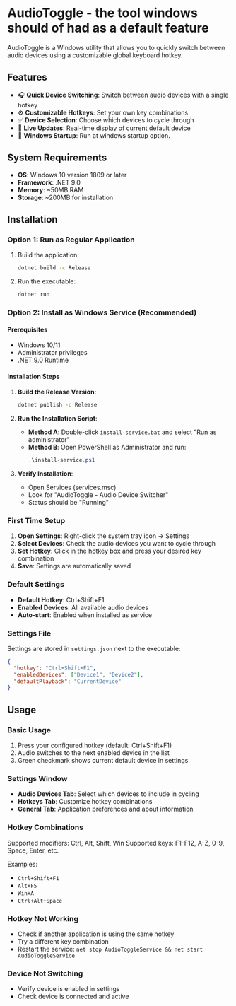 # AudioToggle - the tool windows should of had as a default feature

AudioToggle is a Windows utility that allows you to quickly switch between audio devices using a customizable global keyboard hotkey.

## Features

- 🎧 **Quick Device Switching**: Switch between audio devices with a single hotkey
- ⚙️ **Customizable Hotkeys**: Set your own key combinations
- ✅ **Device Selection**: Choose which devices to cycle through
- 🔄 **Live Updates**: Real-time display of current default device
- 🚀 **Windows Startup**: Run at windows startup option.

## System Requirements

- **OS**: Windows 10 version 1809 or later
- **Framework**: .NET 9.0
- **Memory**: ~50MB RAM
- **Storage**: ~200MB for installation

## Installation

### Option 1: Run as Regular Application
1. Build the application:
   ```bash
   dotnet build -c Release
   ```
2. Run the executable:
   ```bash
   dotnet run
   ```

### Option 2: Install as Windows Service (Recommended)

#### Prerequisites
- Windows 10/11
- Administrator privileges
- .NET 9.0 Runtime

#### Installation Steps

1. **Build the Release Version**:
   ```bash
   dotnet publish -c Release
   ```

2. **Run the Installation Script**:
   - **Method A**: Double-click `install-service.bat` and select "Run as administrator"
   - **Method B**: Open PowerShell as Administrator and run:
     ```powershell
     .\install-service.ps1
     ```

3. **Verify Installation**:
   - Open Services (services.msc)
   - Look for "AudioToggle - Audio Device Switcher"
   - Status should be "Running"


### First Time Setup
1. **Open Settings**: Right-click the system tray icon → Settings
2. **Select Devices**: Check the audio devices you want to cycle through
3. **Set Hotkey**: Click in the hotkey box and press your desired key combination
4. **Save**: Settings are automatically saved

### Default Settings
- **Default Hotkey**: Ctrl+Shift+F1
- **Enabled Devices**: All available audio devices
- **Auto-start**: Enabled when installed as service

### Settings File
Settings are stored in `settings.json` next to the executable:
```json
{
  "hotkey": "Ctrl+Shift+F1",
  "enabledDevices": ["Device1", "Device2"],
  "defaultPlayback": "CurrentDevice"
}
```

## Usage

### Basic Usage
1. Press your configured hotkey (default: Ctrl+Shift+F1)
2. Audio switches to the next enabled device in the list
3. Green checkmark shows current default device in settings

### Settings Window
- **Audio Devices Tab**: Select which devices to include in cycling
- **Hotkeys Tab**: Customize hotkey combinations
- **General Tab**: Application preferences and about information

### Hotkey Combinations
Supported modifiers: Ctrl, Alt, Shift, Win
Supported keys: F1-F12, A-Z, 0-9, Space, Enter, etc.

Examples:
- `Ctrl+Shift+F1`
- `Alt+F5`
- `Win+A`
- `Ctrl+Alt+Space`


### Hotkey Not Working
- Check if another application is using the same hotkey
- Try a different key combination
- Restart the service: `net stop AudioToggleService && net start AudioToggleService`


### Device Not Switching
- Verify device is enabled in settings
- Check device is connected and active
